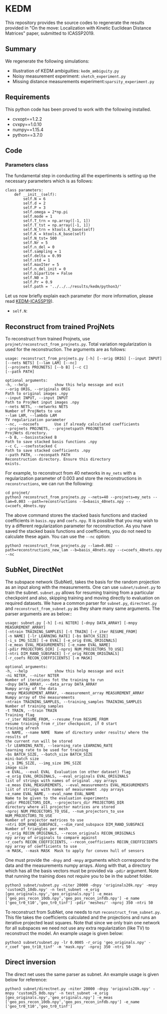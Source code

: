 # KEDM

This repository provides the source codes to regenerate the results provided in "On the move: Localization with Kinetic Euclidean Distance Matrices" paper, submitted to ICASSP2019.

## Summary
We regenerate the following simulations:
- Illustration of KEDM ambiguities: ```kedm_ambiguity.py```
- Noisy measurement experiment: ```sketch_experiment.py```
- Missing distance measurements experiment:```sparsity_experiment.py``` 

## Requirements
This python code has been proved to work with the following installed.
- cvxopt==1.2.2
- cvxpy==1.0.10
- numpy==1.15.4
- python==3.7.0

## Code

### Parameters class
The fundamental step in conducting all the expertiments is setting up the necessary parameters which is as follows:

```console
class parameters:
    def __init__(self):
        self.N = 6
        self.d = 2
        self.P = 3
        self.omega = 2*np.pi
        self.mode = 1
        self.T_trn = np.array([-1, 1])
        self.T_tst = np.array([-1, 1])
        self.N_trn = ktools.K_base(self)
        self.K = ktools.K_base(self)
        self.N_tst= 500
        self.Nr = 5
        self.n_del = 0
        self.sampling = 1
        self.delta = 0.99
        self.std = 1
        self.maxIter = 5
        self.n_del_init = 0
        self.bipartite = False
        self.N0 = 3
        self.Pr = 0.9
        self.path = '../../../results/kedm/python3/'
```
Let us now briefly explain each parameter (for more information, please read [KEDM-ICASSP19](https://github.com/swing-research/kedm-pubs/tree/master/icassp)).
- ```self.N```: 

## Reconstruct from trained ProjNets
To reconstruct from trained Projnets, use ```projnet/reconstruct_from_projnets.py```. Total variation regularization is used for the reconstruction.
The arguments are as follows:
```console
usage: reconstruct_from_projnets.py [-h] [--orig ORIG] [--input INPUT]
[--nets NETS] [--lam LAM] [--nc]
[--projnets PROJNETS] [--b B] [--c C]
[--path PATH]

optional arguments:
-h, --help            show this help message and exit
--orig ORIG, --originals ORIG
Path to original images .npy
--input INPUT, --input INPUT
Path to ProjNet input images .npy
--nets NETS, --networks NETS
Number of ProjNets to use
--lam LAM, --lambda LAM
TV regularization parameter
--nc, --nocoefs       Use if already calculated coefficients
--projnets PROJNETS, --projnetspath PROJNETS
ProjNets directory.
--b B, --basisstacked B
Path to save stacked basis functions .npy
--c C, --coefsstacked C
Path to save stacked coefficients .npy
--path PATH, --reconpath PATH
Reconstruction directory. Ensure this directory
exists.
```

For example, to reconstruct from 40 networks in ```my_nets``` with a regularization parameter of 0.003 and store the reconstructions in ```reconstructions```, we can run the following:
```console
cd projnet/
python3 reconstruct_from_projnets.py --nets=40 --projnets=my_nets --lam=0.003 --path=reconstructions --b=basis_40nets.npy --c=coefs_40nets.npy
```

The above command stores the stacked basis functions and stacked coefficients in ```basis.npy``` and ```coefs.npy```.
It is possible that you may wish to try a different regularization parameter for reconstruction. 
As you have saved the stacked basis functions and coefficients, you do not need to calculate these again. You can use the ```--nc``` option:
```console
python3 reconstruct_from_projnets.py --lam=0.002 --path=reconstructions_new_lam --b=basis_40nets.npy --c=coefs_40nets.npy --nc
```
## SubNet, DirectNet

The subspace network (SubNet), takes the basis for the random projection as an input along with the measurements. One can use `subnet/subnet.py` to train the subnet. `subnet.py` allows for resuming training from a particular checkpoint and also, skipping training and moving directly to evaluation on required datasets. We have a common parser for `subnet.py`, `directnet.py` and `reconstruct_from_subnet.py` as they share many same arguments. The parser arguments are as below::

```console
usage: subnet.py [-h] [-ni NITER] [-dnpy DATA_ARRAY] [-mnpy MEASUREMENT_ARRAY]
[-ntrain TRAINING_SAMPLES] [-t TRAIN] [-r_iter RESUME_FROM]
[-n NAME] [-lr LEARNING_RATE] [-bs BATCH_SIZE]
[-i_s IMG_SIZE] [-e EVAL] [-e_orig EVAL_ORIGINALS]
[-e_meas EVAL_MEASUREMENTS] [-e_name EVAL_NAME]
[-pdir PROJECTORS_DIR] [-nproj NUM_PROJECTORS_TO_USE]
[-ntri DIM_RAND_SUBSPACE] [-r_orig RECON_ORIGINALS]
[-r_coefs RECON_COEFFICIENTS] [-m MASK]

optional arguments:
-h, --help            show this help message and exit
-ni NITER, --niter NITER
Number of iterations fot the training to run
-dnpy DATA_ARRAY, --data_array DATA_ARRAY
Numpy array of the data
-mnpy MEASUREMENT_ARRAY, --measurement_array MEASUREMENT_ARRAY
Numpy array of the measurements
-ntrain TRAINING_SAMPLES, --training_samples TRAINING_SAMPLES
Number of training samples
-t TRAIN, --train TRAIN
Training flag
-r_iter RESUME_FROM, --resume_from RESUME_FROM
resume training from r_iter checkpoint, if 0 start
training afresh
-n NAME, --name NAME  Name of directory under results/ where the results of
the current run will be stored
-lr LEARNING_RATE, --learning_rate LEARNING_RATE
learning rate to be used for training
-bs BATCH_SIZE, --batch_size BATCH_SIZE
mini-batch size
-i_s IMG_SIZE, --img_size IMG_SIZE
image size
-e EVAL, --eval EVAL  Evaluation (on other dataset) flag
-e_orig EVAL_ORIGINALS, --eval_originals EVAL_ORIGINALS
list of strings with names of original .npy arrays
-e_meas EVAL_MEASUREMENTS, --eval_measurements EVAL_MEASUREMENTS
list of strings with names of measurement .npy arrays
-e_name EVAL_NAME, --eval_name EVAL_NAME
Name to be given to the evaluation experiments
-pdir PROJECTORS_DIR, --projectors_dir PROJECTORS_DIR
directory where all projector matrices are stored
-nproj NUM_PROJECTORS_TO_USE, --num_projectors_to_use NUM_PROJECTORS_TO_USE
Number of projector matrices to use
-ntri DIM_RAND_SUBSPACE, --dim_rand_subspace DIM_RAND_SUBSPACE
Number of triangles per mesh
-r_orig RECON_ORIGINALS, --recon_originals RECON_ORIGINALS
npy array of originals to compare against
-r_coefs RECON_COEFFICIENTS, --recon_coefficients RECON_COEFFICIENTS
npy array of coefficients to use
-m MASK, --mask MASK  Mask to apply for convex hull of sensors

```

One must provide the `-dnpy` and `-mnpy` arguments which correspond to the data and the measurements numpy arrays. Along with that, a directory which has all the basis vectors must be provided via `-pdir` argument. Note that running the training does not require you to be in the subnet folder. 

```console
python3 subnet/subnet.py -niter 20000 -dnpy 'originals20k.npy' -mnpy 'custom25_10db.npy' -n test_subnet -e_orig [geo_originals.npy','geo_originals.npy'] -e_meas ['geo_pos_recon_10db.npy','geo_pos_recon_infdb.npy'] -e_name ['geo_tr0_t10','geo_tr0_tinf'] -pdir 'meshes/' -nproj 350 -ntri 50

```

To reconstruct from SubNet, one needs to run `reconstruct_from_subnet.py`. This file takes the coefficients calculated and the projections and runs an iterative projected least squares. Note that since we only train one network for all subspaces we need not use any extra regularization (like TV) to reconstruct the model. An example usage is given below:

```console
python3 subnet/subnet.py -lr 0.0005 -r_orig 'geo_originals.npy' -r_coef 'geo_tr10_tinf' -m 'mask.npy' -nproj 350 -ntri 50
```

## Direct inversion

The direct net uses the same parser as subnet. An example usage is given below for reference:

```console
python3 subnet/directnet.py -niter 20000 -dnpy 'originals20k.npy' -mnpy 'custom25_0db.npy' -n test_subnet -e_orig [geo_originals.npy','geo_originals.npy'] -e_meas ['geo_pos_recon_10db.npy','geo_pos_recon_infdb.npy'] -e_name ['geo_tr0_t10','geo_tr0_tinf']

```

